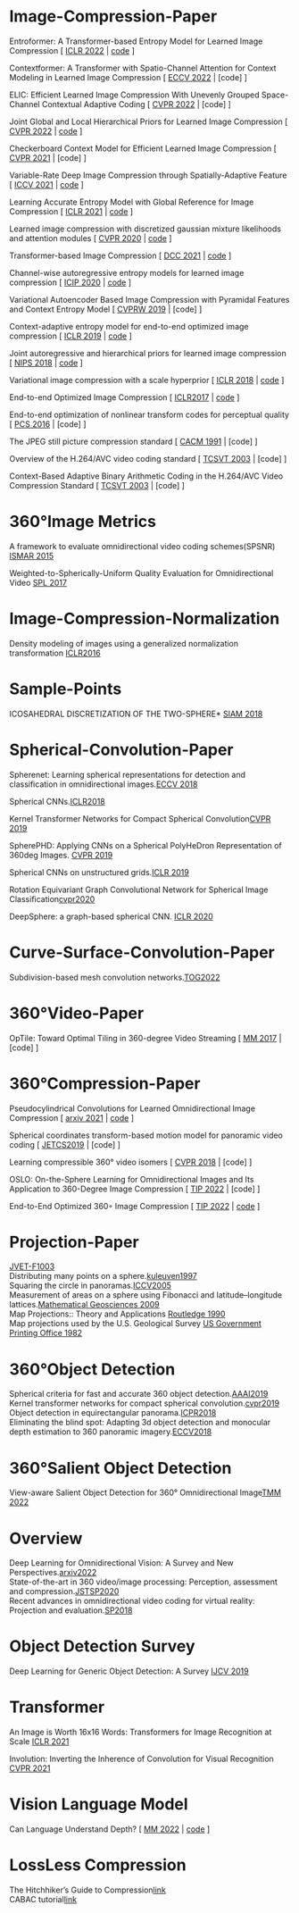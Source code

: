 # Image-Compression-Paper

Entroformer: A Transformer-based Entropy Model for Learned Image Compression
[
    [ICLR 2022](https://arxiv.org/pdf/2202.05492.pdf)
    |
    [code](https://github.com/damo-cv/entroformer)
]

Contextformer: A Transformer with Spatio-Channel Attention for Context Modeling in Learned Image Compression
[
    [ECCV 2022](https://link.springer.com/content/pdf/10.1007/978-3-031-19800-7_26.pdf?pdf=inline%20link)
    |
    [code]
]

ELIC: Efficient Learned Image Compression With Unevenly Grouped Space-Channel Contextual Adaptive Coding
[
    [CVPR 2022](https://openaccess.thecvf.com/content/CVPR2022/papers/He_ELIC_Efficient_Learned_Image_Compression_With_Unevenly_Grouped_Space-Channel_Contextual_CVPR_2022_paper.pdf)
    |
    [code]
]

Joint Global and Local Hierarchical Priors for Learned Image Compression
[
    [CVPR 2022](https://openaccess.thecvf.com/content/CVPR2022/papers/Kim_Joint_Global_and_Local_Hierarchical_Priors_for_Learned_Image_Compression_CVPR_2022_paper.pdf)
    |
    [code](https://github.com/naver-ai/informer)
]

Checkerboard Context Model for Efficient Learned Image Compression
[
    [CVPR 2021](https://openaccess.thecvf.com/content/CVPR2021/papers/He_Checkerboard_Context_Model_for_Efficient_Learned_Image_Compression_CVPR_2021_paper.pdf)
    |
    [code]
]

Variable-Rate Deep Image Compression through Spatially-Adaptive Feature
[
    [ICCV 2021](https://openaccess.thecvf.com/content/ICCV2021/papers/Song_Variable-Rate_Deep_Image_Compression_Through_Spatially-Adaptive_Feature_Transform_ICCV_2021_paper.pdf)
    |
    [code](https://github.com/micmic123/QmapCompression)
]

Learning Accurate Entropy Model with Global Reference for Image Compression 
[
    [ICLR 2021](https://arxiv.org/pdf/2010.08321.pdf)
    |
    [code](https://github.com/damo-cv/img-comp-reference)
]

Learned image compression with discretized gaussian mixture likelihoods and attention modules
[
    [CVPR 2020](https://openaccess.thecvf.com/content_CVPR_2020/papers/Cheng_Learned_Image_Compression_With_Discretized_Gaussian_Mixture_Likelihoods_and_Attention_CVPR_2020_paper.pdf)
    |
    [code](https://github.com/InterDigitalInc/CompressAI)
]

Transformer-based Image Compression
[
    [DCC 2021](https://arxiv.org/pdf/2111.06707.pdf)
    |
    [code](https://github.com/lumingzzz/TIC)
]

Channel-wise autoregressive entropy models for learned image compression
[
    [ICIP 2020](https://arxiv.org/abs/2007.08739)
    |
    [code](https://github.com/tensorflow/compression/blob/master/models/ms2020.py)
]

Variational Autoencoder Based Image Compression with Pyramidal Features and Context Entropy Model
[
    [CVPRW 2019](https://openaccess.thecvf.com/content_CVPRW_2019/papers/CLIC%202019/Wen_Variational_Autoencoder_based_Image_Compression_with_Pyramidal_Features_and_Context_CVPRW_2019_paper.pdf)
    |
    [code]
]

Context-adaptive entropy model for end-to-end optimized image compression
[
    [ICLR 2019](https://arxiv.org/pdf/1809.10452.pdf)
    |
    [code](https://github.com/JooyoungLeeETRI/CA_Entropy_Model)
]

Joint autoregressive and hierarchical priors for learned image compression
[
    [NIPS 2018](https://arxiv.org/pdf/1809.02736.pdf)
    |
    [code](https://github.com/InterDigitalInc/CompressAI)
]

Variational image compression with a scale hyperprior
[
    [ICLR 2018](https://arxiv.org/pdf/1802.01436.pdf)
    |
    [code](https://github.com/InterDigitalInc/CompressAI)
]


End-to-end Optimized Image Compression
[
    [ICLR2017](https://arxiv.org/pdf/1611.01704.pdf)
    |
    [code](https://github.com/InterDigitalInc/CompressAI)
]

End-to-end optimization of nonlinear transform codes for perceptual quality
[
    [PCS 2016](https://ieeexplore.ieee.org/stamp/stamp.jsp?tp=&arnumber=7906310)
    |
    [code]
]


The JPEG still picture compression standard
[
    [CACM 1991](https://dl.acm.org/doi/pdf/10.1145/103085.103089)
    |
    [code]
]


Overview of the H.264/AVC video coding standard
[
    [TCSVT 2003](https://ieeexplore.ieee.org/stamp/stamp.jsp?tp=&arnumber=1218189)
    |
    [code]
]


Context-Based Adaptive Binary Arithmetic Coding in the H.264/AVC Video Compression Standard
[
    [TCSVT 2003](https://ieeexplore.ieee.org/stamp/stamp.jsp?arnumber=1218195)
    |
    [code]
]




# 360&deg;Image Metrics
A framework to evaluate omnidirectional video coding schemes(SPSNR)
[ISMAR 2015](https://ieeexplore.ieee.org/abstract/document/7328056)  

Weighted-to-Spherically-Uniform Quality Evaluation for Omnidirectional Video
[SPL 2017](https://ieeexplore.ieee.org/abstract/document/7961186)  


# Image-Compression-Normalization
Density modeling of images using a generalized normalization transformation
[ICLR2016](https://arxiv.org/pdf/1511.06281)  


# Sample-Points
ICOSAHEDRAL DISCRETIZATION OF THE TWO-SPHERE*
[SIAM 2018](https://epubs.siam.org/doi/pdf/10.1137/0722066)  



# Spherical-Convolution-Paper
Spherenet: Learning spherical representations for detection and classification in omnidirectional images.[ECCV 2018](https://openaccess.thecvf.com/content_ECCV_2018/papers/Benjamin_Coors_SphereNet_Learning_Spherical_ECCV_2018_paper.pdf)

Spherical CNNs.[ICLR2018](https://arxiv.org/pdf/1801.10130.pdf)

Kernel Transformer Networks for Compact Spherical Convolution[CVPR 2019](https://openaccess.thecvf.com/content_CVPR_2019/papers/Su_Kernel_Transformer_Networks_for_Compact_Spherical_Convolution_CVPR_2019_paper.pdf)

SpherePHD: Applying CNNs on a Spherical PolyHeDron Representation of 360deg Images. [CVPR 2019](https://openaccess.thecvf.com/content_CVPR_2019/papers/Lee_SpherePHD_Applying_CNNs_on_a_Spherical_PolyHeDron_Representation_of_360deg_CVPR_2019_paper.pdf)

Spherical CNNs on unstructured grids.[ICLR 2019](https://arxiv.org/pdf/1901.02039.pdf)

Rotation Equivariant Graph Convolutional Network for Spherical Image Classification[cvpr2020](https://openaccess.thecvf.com/content_CVPR_2020/papers/Yang_Rotation_Equivariant_Graph_Convolutional_Network_for_Spherical_Image_Classification_CVPR_2020_paper.pdf)

DeepSphere: a graph-based spherical CNN. [ICLR 2020](https://arxiv.org/pdf/2012.15000)




# Curve-Surface-Convolution-Paper
Subdivision-based mesh convolution networks.[TOG2022](https://dl.acm.org/doi/pdf/10.1145/3506694)



# 360&deg;Video-Paper
OpTile: Toward Optimal Tiling in 360-degree Video Streaming
[
    [MM 2017](https://dl.acm.org/doi/pdf/10.1145/3123266.3123339)
    |
    [code]
]




# 360&deg;Compression-Paper
Pseudocylindrical Convolutions for Learned Omnidirectional Image Compression
[
    [arxiv 2021](https://arxiv.org/pdf/2112.13227.pdf)
    |
    [code](https://github.com/limuhit/pseudocylindrical_convolution)
]

Spherical coordinates transform-based motion model for panoramic video coding
[
    [JETCS2019](https://ieeexplore.ieee.org/stamp/stamp.jsp?tp=&arnumber=8629996)
    |
    [code]
]

Learning compressible 360° video isomers
[
    [CVPR 2018](https://openaccess.thecvf.com/content_cvpr_2018/papers/Su_Learning_Compressible_360deg_CVPR_2018_paper.pdf)
    |
    [code]
]

OSLO: On-the-Sphere Learning for Omnidirectional Images and Its Application to 360-Degree Image Compression
[
    [TIP 2022](https://ieeexplore.ieee.org/abstract/document/9875033)
    |
    [code]
]

End-to-End Optimized 360◦ Image Compression
[
    [TIP 2022](https://ieeexplore.ieee.org/abstract/document/9904466)
    |
    [code](https://github.com/limuhit/360-Image-Compression.git)
]

# Projection-Paper
[JVET-F1003](https://www.researchgate.net/publication/326381357_JVET-F1003_Algorithm_descriptions_of_projection_format_conversion_and_video_quality_metrics_in_360Lib)  
Distributing many points on a sphere.[kuleuven1997](https://perswww.kuleuven.be/~u0017946/publications/Papers97/art97a-Saff-Kuijlaars-MI/Saff-Kuijlaars-MathIntel97.pdf)  
Squaring the circle in panoramas.[ICCV2005](https://ieeexplore.ieee.org/stamp/stamp.jsp?tp=&arnumber=1544869)  
Measurement of areas on a sphere using Fibonacci and latitude–longitude lattices.[Mathematical Geosciences 2009](https://link.springer.com/content/pdf/10.1007/s11004-009-9257-x.pdf)  
Map Projections:: Theory and Applications [Routledge 1990](https://www.taylorfrancis.com/books/mono/10.1201/9780203748121/map-projections-ii-pearson)  
Map projections used by the U.S. Geological Survey [US Government Printing Office 1982](https://pubs.usgs.gov/bul/1532/report.pdf)






# 360&deg;Object Detection
Spherical criteria for fast and accurate 360 object detection.[AAAI2019](https://ojs.aaai.org/index.php/AAAI/article/view/6995)  
Kernel transformer networks for compact spherical convolution.[cvpr2019](https://openaccess.thecvf.com/content_CVPR_2019/papers/Su_Kernel_Transformer_Networks_for_Compact_Spherical_Convolution_CVPR_2019_paper.pdf)  
Object detection in equirectangular panorama.[ICPR2018](https://arxiv.org/pdf/1805.08009.pdf)  
Eliminating the blind spot: Adapting 3d object detection and monocular depth estimation to 360 panoramic imagery.[ECCV2018](https://arxiv.org/pdf/1808.06253v1.pdf)





# 360&deg;Salient Object Detection
View-aware Salient Object Detection for 360° Omnidirectional Image[TMM 2022](https://arxiv.org/pdf/2209.13222)





# Overview
Deep Learning for Omnidirectional Vision: A Survey and New Perspectives.[arxiv2022](https://arxiv.org/pdf/2205.10468.pdf)  
State-of-the-art in 360 video/image processing: Perception, assessment and compression.[JSTSP2020](https://ieeexplore.ieee.org/stamp/stamp.jsp?tp=&arnumber=8960364)  
Recent advances in omnidirectional video coding for virtual reality: Projection and evaluation.[SP2018](https://reader.elsevier.com/reader/sd/pii/S0165168418300057?token=91255BF9EFC05C00E5DBA290E37F10CE94943DC5DB754B4B74BE1E7658A9C062AD8F74E85C089DA3B7F81A4C81E655C5&originRegion=us-east-1&originCreation=20220927212654)




# Object Detection Survey

Deep Learning for Generic Object Detection: A Survey
[IJCV 2019](https://link.springer.com/article/10.1007/s11263-019-01247-4)


# Transformer

An Image is Worth 16x16 Words: Transformers for Image Recognition at Scale
[ICLR 2021](https://arxiv.org/pdf/2010.11929.pdf)

Involution: Inverting the Inherence of Convolution for Visual Recognition
[CVPR 2021](https://arxiv.org/abs/2103.06255)

# Vision Language Model
Can Language Understand Depth?
[
    [MM 2022](https://arxiv.org/pdf/2207.01077.pdf)
    |
    [code](https://github.com/Adonis-galaxy/DepthCLIP)
]

# LossLess Compression

The Hitchhiker’s Guide to Compression[link](https://go-compression.github.io/)  
CABAC tutorial[link](http://bertolami.com/index.php?engine=blog&content=posts&detail=arithmetic-coding)

